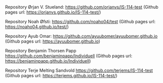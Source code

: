 Repository Ørjan V. Stueland: https://github.com/orjanvs/IS-114-test (Github pages url: https://orjanvs.github.io/IS-114-test/)

Repository Noah Øfsti: https://github.com/noaho04/test (Github pages url: https://noaho04.github.io/test/)

Repository Ayub Omar: https://github.com/ayuubomer/ayuubomer.github.io (Github pages url: https://ayuubomer.github.io)

Repository Benjamin Thorsen Papp https://github.com/benjaminpapp/Individuell (Github pages url: https://benjaminpapp.github.io/Individuell)

Repository Terje Melting Sandvold https://github.com/terjems/IS-114-test (Github pages url: https://terjems.github.io/IS-114-test/)
